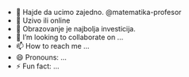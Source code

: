 - 👋 Hajde da ucimo zajedno. @matematika-profesor
- 👀 Uzivo ili online
- 🌱 Obrazovanje je najbolja investicija.
- 💞️ I’m looking to collaborate on ...
- 📫 How to reach me ...
- 😄 Pronouns: ...
- ⚡ Fun fact: ...

<!---
matematika-profesor/matematika-profesor is a ✨ special ✨ repository because its `README.md` (this file) appears on your GitHub profile.
You can click the Preview link to take a look at your changes.
--->
